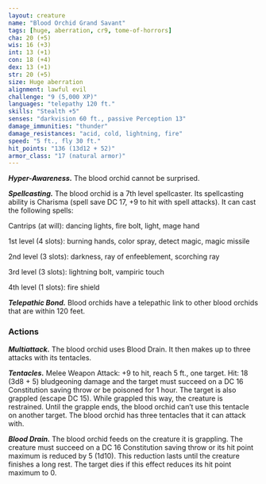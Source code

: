 ```yaml
---
layout: creature
name: "Blood Orchid Grand Savant"
tags: [huge, aberration, cr9, tome-of-horrors]
cha: 20 (+5)
wis: 16 (+3)
int: 13 (+1)
con: 18 (+4)
dex: 13 (+1)
str: 20 (+5)
size: Huge aberration
alignment: lawful evil
challenge: "9 (5,000 XP)"
languages: "telepathy 120 ft."
skills: "Stealth +5"
senses: "darkvision 60 ft., passive Perception 13"
damage_immunities: "thunder"
damage_resistances: "acid, cold, lightning, fire"
speed: "5 ft., fly 30 ft."
hit_points: "136 (13d12 + 52)"
armor_class: "17 (natural armor)"
---
```


***Hyper-Awareness.*** The blood orchid cannot be surprised.

***Spellcasting.*** The blood orchid is a 7th level spellcaster. Its spellcasting ability is Charisma (spell save DC 17, +9 to hit with spell attacks). It can cast the following spells:

Cantrips (at will): dancing lights, fire bolt, light, mage hand

1st level (4 slots): burning hands, color spray, detect magic, magic missile

2nd level (3 slots): darkness, ray of enfeeblement, scorching ray

3rd level (3 slots): lightning bolt, vampiric touch

4th level (1 slots): fire shield

***Telepathic Bond.*** Blood orchids have a telepathic link to other blood orchids that are within 120 feet.

### Actions

***Multiattack.*** The blood orchid uses Blood Drain. It then makes up to three attacks with its tentacles.

***Tentacles.*** Melee Weapon Attack: +9 to hit, reach 5 ft., one target. Hit: 18 (3d8 + 5) bludgeoning damage and the target must succeed on a DC 16 Constitution saving throw or be poisoned for 1 hour. The target is also grappled (escape DC 15). While grappled this way, the creature is restrained. Until the grapple ends, the blood orchid can’t use this tentacle on another target. The blood orchid has three tentacles that it can attack with.

***Blood Drain.*** The blood orchid feeds on the creature it is grappling. The creature must succeed on a DC 16 Constitution saving throw or its hit point maximum is reduced by 5 (1d10). This reduction lasts until the creature finishes a long rest. The target dies if this effect reduces its hit point maximum to 0.
